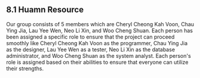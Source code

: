 ## 8.1 Huamn Resource
  Our group consists of 5 members which are Cheryl Cheong Kah Voon, Chau Ying Jia, Lau Yee Wen,  Neo Li Xin, and Woo Cheng Shuan. Each person has been assigned a specific role to ensure that the project can proceed smoothly like Cheryl Cheong Kah Voon as the programmer, Chau Ying Jia as the designer, Lau Yee Wen as a tester, Neo Li Xin as the database administrator, and Woo Cheng Shuan as the system analyst. Each person's role is assigned based on their abilities to ensure that everyone can utilize their strengths.
